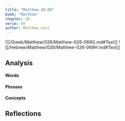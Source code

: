 ```yaml
---
title: "Matthew 26:69"
book: "Matthew"
chapter: 26
verse: 69
author: Matthew Levi
---
```

![[/Greek/Matthew/026/Matthew-026-069G.md#Text]]
![[/Hebrew/Matthew/026/Matthew-026-069H.md#Text]]

## Analysis

#### Words

#### Phrases

#### Concepts

## Reflections

